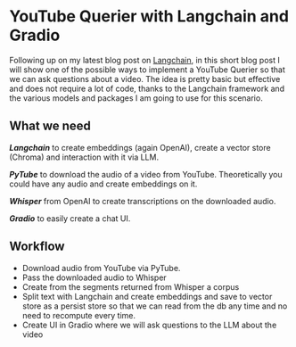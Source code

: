 # YouTube Querier with Langchain and Gradio

Following up on my latest blog post on [Langchain](https://ultragorira.github.io/2023/04/27/Langchain.html), in this short blog post I will show one of the possible ways to implement a YouTube Querier so that we can ask questions about a video. The idea is pretty basic but effective and does not require a lot of code, thanks to the Langchain framework and the various models and packages I am going to use for this scenario. 

## What we need

***Langchain*** to create embeddings (again OpenAI), create a vector store (Chroma) and interaction with it via LLM.

***PyTube*** to download the audio of a video from YouTube. Theoretically you could have any audio and create embeddings on it. 

***Whisper*** from OpenAI to create transcriptions on the downloaded audio.

***Gradio*** to easily create a chat UI. 

## Workflow

- Download audio from YouTube via PyTube.
- Pass the downloaded audio to Whisper
- Create from the segments returned from Whisper a corpus
- Split text with Langchain and create embeddings and save to vector store as a persist store so that we can read from the db any time and no need to recompute every time.
- Create UI in Gradio where we will ask questions to the LLM about the video